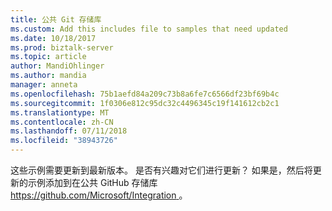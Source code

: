 ```yaml
---
title: 公共 Git 存储库
ms.custom: Add this includes file to samples that need updated
ms.date: 10/18/2017
ms.prod: biztalk-server
ms.topic: article
author: MandiOhlinger
ms.author: mandia
manager: anneta
ms.openlocfilehash: 75b1aefd84a209c73b8a6fe7c6566df23bf69b4c
ms.sourcegitcommit: 1f0306e812c95dc32c4496345c19f141612cb2c1
ms.translationtype: MT
ms.contentlocale: zh-CN
ms.lasthandoff: 07/11/2018
ms.locfileid: "38943726"
---
```

这些示例需要更新到最新版本。 是否有兴趣对它们进行更新？ 如果是，然后将更新的示例添加到在公共 GitHub 存储库[ https://github.com/Microsoft/Integration ](https://github.com/Microsoft/Integration)。 
